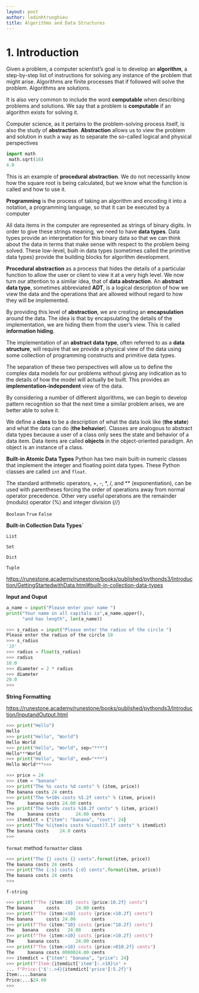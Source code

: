 ```yaml
---
layout: post
author: ledinhtrunghieu
title: Algorithms and Data Structures
---
```

# 1. Introduction

Given a problem, a computer scientist’s goal is to develop an **algorithm**, a step-by-step list of instructions for solving any instance of the problem that might arise. Algorithms are finite processes that if followed will solve the problem. Algorithms are solutions.

It is also very common to include the word **computable** when describing problems and solutions. We say that a problem is **computable** if an algorithm exists for solving it.

Computer science, as it pertains to the problem-solving process itself, is also the study of **abstraction**. **Abstraction** allows us to view the problem and solution in such a way as to separate the so-called logical and physical perspectives

```py
import math
 math.sqrt(16)
4.0
```
This is an example of **procedural abstraction**. We do not necessarily know how the square root is being calculated, but we know what the function is called and how to use it.

**Programming** is the process of taking an algorithm and encoding it into a notation, a programming language, so that it can be executed by a computer

All data items in the computer are represented as strings of binary digits. In order to give these strings meaning, we need to have **data types**. Data types provide an interpretation for this binary data so that we can think about the data in terms that make sense with respect to the problem being solved. These low-level, built-in data types (sometimes called the primitive data types) provide the building blocks for algorithm development.


**Procedural abstraction** as a process that hides the details of a particular function to allow the user or client to view it at a very high level. We now turn our attention to a similar idea, that of **data abstraction**. An **abstract data type**, sometimes abbreviated **ADT**, is a logical description of how we view the data and the operations that are allowed without regard to how they will be implemented.

By providing this level of **abstraction**, we are creating an **encapsulation** around the data. The idea is that by encapsulating the details of the implementation, we are hiding them from the user’s view. This is called **information hiding**.

The implementation of an **abstract data type**, often referred to as a **data structure**, will require that we provide a physical view of the data using some collection of programming constructs and primitive data types. 

The separation of these two perspectives will allow us to define the complex data models for our problems without giving any indication as to the details of how the model will actually be built. This provides an **implementation-independent** view of the data.

By considering a number of different algorithms, we can begin to develop pattern recognition so that the next time a similar problem arises, we are better able to solve it.


We define a **class** to be a description of what the data look like (**the state**) and what the data can do (**the behavior**). Classes are analogous to abstract data types because a user of a class only sees the state and behavior of a data item. Data items are called **objects** in the object-oriented paradigm. An object is an instance of a class.

**Built-in Atomic Data Types**
Python has two main built-in numeric classes that implement the integer and floating point data types. These Python classes are called `int` and `float`.

The standard arithmetic operators, +, -, *, /, and ** (exponentiation), can be used with parentheses forcing the order of operations away from normal operator precedence. Other very useful operations are the remainder (modulo) operator (%) and integer division (//)

`Boolean` `True` `False`

**Built-in Collection Data Types`**

`List`

`Set`

`Dict`

`Tuple`

https://runestone.academy/runestone/books/published/pythonds3/Introduction/GettingStartedwithData.html#built-in-collection-data-types

**Input and Ouput**

```py
a_name = input("Please enter your name ")
print("Your name in all capitals is",a_name.upper(),
      "and has length", len(a_name))
```
```py
>>> s_radius = input("Please enter the radius of the circle ")
Please enter the radius of the circle 10
>>> s_radius
'10'
>>> radius = float(s_radius)
>>> radius
10.0
>>> diameter = 2 * radius
>>> diameter
20.0
>>>
```
**String Formatting**

https://runestone.academy/runestone/books/published/pythonds3/Introduction/InputandOutput.html

```py
>>> print("Hello")
Hello
>>> print("Hello", "World")
Hello World
>>> print("Hello", "World", sep="***")
Hello***World
>>> print("Hello", "World", end="***")
Hello World***>>>
```


```py
>>> price = 24
>>> item = "banana"
>>> print("The %s costs %d cents" % (item, price))
The banana costs 24 cents
>>> print("The %+10s costs %5.2f cents" % (item, price))
The     banana costs 24.00 cents
>>> print("The %+10s costs %10.2f cents" % (item, price))
The     banana costs      24.00 cents
>>> itemdict = {"item": "banana", "cost": 24}
>>> print("The %(item)s costs %(cost)7.1f cents" % itemdict)
The banana costs    24.0 cents
>>>
```

`format` method `formatter` class

```py
>>> print("The {} costs {} cents".format(item, price))
The banana costs 24 cents
>>> print("The {:s} costs {:d} cents".format(item, price))
The banana costs 24 cents
>>>
```

`f-string`
```py
>>> print(f"The {item:10} costs {price:10.2f} cents")
The banana     costs      24.00 cents
>>> print(f"The {item:<10} costs {price:<10.2f} cents")
The banana     costs 24.00      cents
>>> print(f"The {item:^10} costs {price:^10.2f} cents")
The   banana   costs   24.00    cents
>>> print(f"The {item:>10} costs {price:>10.2f} cents")
The     banana costs      24.00 cents
>>> print(f"The {item:>10} costs {price:>010.2f} cents")
The     banana costs 0000024.00 cents
>>> itemdict = {"item": "banana", "price": 24}
>>> print(f"Item:{itemdict['item']:.>10}\n" +
... f"Price:{'$':.>4}{itemdict['price']:5.2f}")
Item:....banana
Price:...$24.00
>>>
```

